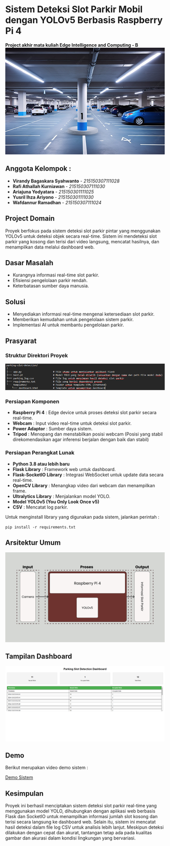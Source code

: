 # Sistem Deteksi Slot Parkir Mobil dengan YOLOv5 Berbasis Raspberry Pi 4
**Project akhir mata kuliah Edge Intelligence and Computing - B**
![cover](assets/cover.jpg)

## Anggota Kelompok : ##
- **Virandy Bagaskara Syahwanto** - *215150307111028*
- **Rafi Athallah Kurniawan** - *215150307111030*
- **Ariajuna Yodyatara** - *215150301111025*
- **Yusril Ihza Ariyono** - *215150301111030*
- **Wafdannur Ramadhan** - *215150307111024*
## Project Domain
Proyek berfokus pada sistem deteksi slot parkir pintar yang menggunakan YOLOv5 untuk deteksi objek secara real-time. Sistem ini mendeteksi slot parkir yang kosong dan terisi dari video langsung, mencatat hasilnya, dan menampilkan data melalui dashboard web.

## Dasar Masalah
- Kurangnya informasi real-time slot parkir.
- Efisiensi pengelolaan parkir rendah.
- Keterbatasan sumber daya manusia.

## Solusi
- Menyediakan informasi real-time mengenai ketersediaan slot parkir.
- Memberikan kemudahan untuk pengelolaan sistem parkir.
- Implementasi AI untuk membantu pengelolaan parkir.

## Prasyarat
### Struktur Direktori Proyek

![Struktur File](assets/struktur-file.png)

### Persiapan Komponen
- **Raspberry Pi 4** : Edge device untuk proses deteksi slot parkir secara real-time.
- **Webcam** : Input video real-time untuk deteksi slot parkir. 
- **Power Adaptor** : Sumber daya sistem.
- **Tripod** : Menopang dan menstabilkan posisi webcam (Posisi yang stabil direkomendasikan agar inferensi berjalan dengan baik dan stabil)

### Persiapan Perangkat Lunak
- **Python 3.8 atau lebih baru** 
- **Flask Library** : Framework web untuk dashboard.
- **Flask-SocketIO Library** : Integrasi WebSocket untuk update data secara real-time.
- **OpenCV Library** : Menangkap video dari webcam dan menampilkan frame.
- **Ultralytics Library** : Menjalankan model YOLO.
- **Model YOLOv5 (You Only Look Once v5)**
- **CSV** : Mencatat log parkir.

Untuk menginstall library yang digunakan pada sistem, jalankan perintah :

`pip install -r requirements.txt`

## Arsitektur Umum
![Arsitektur Umum Sistem](assets/arsitektur.jpg)

## Tampilan Dashboard
![Dashboard](assets/dashboard.png)

## Demo
Berikut merupakan video demo sistem :

[Demo Sistem](assets/demo.mp4)

## Kesimpulan
Proyek ini berhasil menciptakan sistem deteksi slot parkir real-time yang menggunakan model YOLO, dihubungkan dengan aplikasi web berbasis Flask dan SocketIO untuk menampilkan informasi jumlah slot kosong dan terisi secara langsung ke dashboard web. Selain itu, sistem ini mencatat hasil deteksi dalam file log CSV untuk analisis lebih lanjut. Meskipun deteksi dilakukan dengan cepat dan akurat, tantangan tetap ada pada kualitas gambar dan akurasi dalam kondisi lingkungan yang bervariasi.
